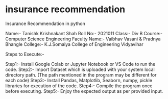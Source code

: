 # insurance recommendation
Insurance Recommendation in python 


Name:- Tanishk Krishnakant Shah
Roll No:- 2021011
Class:-  Div B
Course:- Computer Science Engineering
Faculty Name:- Vaibhav Vasani & Pradnya Bhangle
College:- K.J.Somaiya College of Engineering Vidyavihar


Steps to Execute:-

Step1:- Install Google Colab or Jupyter Notebook or VS Code to run the code.
Step2:- Import Dataset which is uploaded with your system local directory path. (The path mentioned in the program may be different for each code)
Step3:- Install Pandas, Matplotlib, Seaborn, numpy, pickle libraries for execution of the code.
Step4:- Compile the program once before executing.
Step5:- Enjoy the expected output as per provided input.

